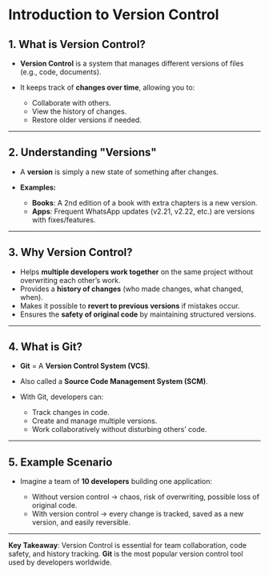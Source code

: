 # Introduction to Version Control

## 1. What is Version Control?

* **Version Control** is a system that manages different versions of files (e.g., code, documents).
* It keeps track of **changes over time**, allowing you to:

  * Collaborate with others.
  * View the history of changes.
  * Restore older versions if needed.

---

## 2. Understanding "Versions"

* A **version** is simply a new state of something after changes.
* **Examples:**

  * **Books**: A 2nd edition of a book with extra chapters is a new version.
  * **Apps**: Frequent WhatsApp updates (v2.21, v2.22, etc.) are versions with fixes/features.

---

## 3. Why Version Control?

* Helps **multiple developers work together** on the same project without overwriting each other’s work.
* Provides a **history of changes** (who made changes, what changed, when).
* Makes it possible to **revert to previous versions** if mistakes occur.
* Ensures the **safety of original code** by maintaining structured versions.

---

## 4. What is Git?

* **Git** = A **Version Control System (VCS)**.
* Also called a **Source Code Management System (SCM)**.
* With Git, developers can:

  * Track changes in code.
  * Create and manage multiple versions.
  * Work collaboratively without disturbing others’ code.

---

## 5. Example Scenario

* Imagine a team of **10 developers** building one application:

  * Without version control → chaos, risk of overwriting, possible loss of original code.
  * With version control → every change is tracked, saved as a new version, and easily reversible.

---

**Key Takeaway**:
Version Control is essential for team collaboration, code safety, and history tracking.
**Git** is the most popular version control tool used by developers worldwide.
